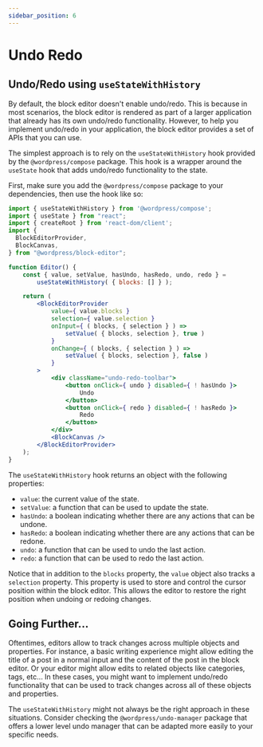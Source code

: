 ```yaml
---
sidebar_position: 6
---
```


# Undo Redo

## Undo/Redo using `useStateWithHistory`

By default, the block editor doesn't enable undo/redo. This is because in most scenarios, the block editor is rendered as part of a larger application that already has its own undo/redo functionality. However, to help you implement undo/redo in your application, the block editor provides a set of APIs that you can use.

The simplest approach is to rely on the `useStateWithHistory` hook provided by the `@wordpress/compose` package. This hook is a wrapper around the `useState` hook that adds undo/redo functionality to the state. 

First, make sure you add the `@wordpress/compose` package to your dependencies, then use the hook like so:

```jsx
import { useStateWithHistory } from '@wordpress/compose';
import { useState } from "react";
import { createRoot } from 'react-dom/client';
import {
  BlockEditorProvider,
  BlockCanvas,
} from "@wordpress/block-editor";

function Editor() {
	const { value, setValue, hasUndo, hasRedo, undo, redo } =
		useStateWithHistory( { blocks: [] } );

	return (
        <BlockEditorProvider
            value={ value.blocks }
            selection={ value.selection }
            onInput={ ( blocks, { selection } ) =>
                setValue( { blocks, selection }, true )
            }
            onChange={ ( blocks, { selection } ) =>
                setValue( { blocks, selection }, false )
            }
        >
            <div className="undo-redo-toolbar">
                <button onClick={ undo } disabled={ ! hasUndo }>
                    Undo
                </button>
                <button onClick={ redo } disabled={ ! hasRedo }>
                    Redo
                </button>
            </div>
            <BlockCanvas />
        </BlockEditorProvider>
	);
}
```

The `useStateWithHistory` hook returns an object with the following properties:

- `value`: the current value of the state.
- `setValue`: a function that can be used to update the state.
- `hasUndo`: a boolean indicating whether there are any actions that can be undone.
- `hasRedo`: a boolean indicating whether there are any actions that can be redone.
- `undo`: a function that can be used to undo the last action.
- `redo`: a function that can be used to redo the last action.

Notice that in addition to the `blocks` property, the `value` object also tracks a `selection` property. This property is used to store and control the cursor position within the block editor. This allows the editor to restore the right position when undoing or redoing changes.

## Going Further...

Oftentimes, editors allow to track changes across multiple objects and properties. For instance, a basic writing experience might allow editing the title of a post in a normal input and the content of the post in the block editor. Or your editor might allow edits to related objects like categories, tags, etc... In these cases, you might want to implement undo/redo functionality that can be used to track changes across all of these objects and properties.

The `useStateWithHistory` might not always be the right approach in these situations. Consider checking the `@wordpress/undo-manager` package that offers a lower level undo manager that can be adapted more easily to your specific needs.
